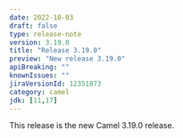 ```yaml
---
date: 2022-10-03
draft: false
type: release-note
version: 3.19.0
title: "Release 3.19.0"
preview: "New release 3.19.0"
apiBreaking: ""
knownIssues: ""
jiraVersionId: 12351873
category: camel
jdk: [11,17]
---
```


This release is the new Camel 3.19.0 release.
